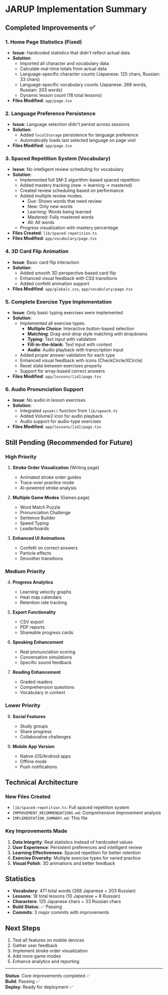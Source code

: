 # JARUP Implementation Summary

## Completed Improvements ✅

### 1. Home Page Statistics (Fixed)
- **Issue**: Hardcoded statistics that didn't reflect actual data
- **Solution**: 
  - Imported all character and vocabulary data
  - Calculate real-time totals from actual data
  - Language-specific character counts (Japanese: 125 chars, Russian: 33 chars)
  - Language-specific vocabulary counts (Japanese: 268 words, Russian: 203 words)
  - Dynamic lesson count (18 total lessons)
- **Files Modified**: `app/page.tsx`

### 2. Language Preference Persistence
- **Issue**: Language selection didn't persist across sessions
- **Solution**: 
  - Added `localStorage` persistence for language preference
  - Automatically loads last selected language on page visit
- **Files Modified**: `app/page.tsx`

### 3. Spaced Repetition System (Vocabulary)
- **Issue**: No intelligent review scheduling for vocabulary
- **Solution**: 
  - Implemented full SM-2 algorithm-based spaced repetition
  - Added mastery tracking (new → learning → mastered)
  - Created review scheduling based on performance
  - Added multiple review modes:
    - Due: Shows words that need review
    - New: Only new words
    - Learning: Words being learned
    - Mastered: Fully mastered words
    - All: All words
  - Progress visualization with mastery percentage
- **Files Created**: `lib/spaced-repetition.ts`
- **Files Modified**: `app/vocabulary/page.tsx`

### 4. 3D Card Flip Animation
- **Issue**: Basic card flip interaction
- **Solution**: 
  - Added smooth 3D perspective-based card flip
  - Enhanced visual feedback with CSS transitions
  - Added confetti animation support
- **Files Modified**: `app/globals.css`, `app/vocabulary/page.tsx`

### 5. Complete Exercise Type Implementation
- **Issue**: Only basic typing exercises were implemented
- **Solution**: 
  - Implemented all exercise types:
    - **Multiple Choice**: Interactive button-based selection
    - **Matching**: Drag-and-drop style matching with dropdowns
    - **Typing**: Text input with validation
    - **Fill-in-the-blank**: Text input with context
    - **Audio**: Audio playback with transcription input
  - Added proper answer validation for each type
  - Enhanced visual feedback with icons (CheckCircle/XCircle)
  - Reset state between exercises properly
  - Support for array-based correct answers
- **Files Modified**: `app/lessons/[id]/page.tsx`

### 6. Audio Pronunciation Support
- **Issue**: No audio in lesson exercises
- **Solution**:
  - Integrated `speak()` function from `lib/speech.ts`
  - Added Volume2 icon for audio playback
  - Audio support for audio-type exercises
- **Files Modified**: `app/lessons/[id]/page.tsx`

## Still Pending (Recommended for Future)

### High Priority
1. **Stroke Order Visualization** (Writing page)
   - Animated stroke order guides
   - Trace-over practice mode
   - AI-powered stroke analysis

2. **Multiple Game Modes** (Games page)
   - Word Match Puzzle
   - Pronunciation Challenge
   - Sentence Builder
   - Speed Typing
   - Leaderboards

3. **Enhanced UI Animations**
   - Confetti on correct answers
   - Particle effects
   - Smoother transitions

### Medium Priority
4. **Progress Analytics**
   - Learning velocity graphs
   - Heat map calendars
   - Retention rate tracking

5. **Export Functionality**
   - CSV export
   - PDF reports
   - Shareable progress cards

6. **Speaking Enhancement**
   - Real pronunciation scoring
   - Conversation simulations
   - Specific sound feedback

7. **Reading Enhancement**
   - Graded readers
   - Comprehension questions
   - Vocabulary in context

### Lower Priority
8. **Social Features**
   - Study groups
   - Share progress
   - Collaborative challenges

9. **Mobile App Version**
   - Native iOS/Android apps
   - Offline mode
   - Push notifications

## Technical Architecture

### New Files Created
- `lib/spaced-repetition.ts`: Full spaced repetition system
- `IMPROVEMENT_RECOMMENDATIONS.md`: Comprehensive improvement analysis
- `IMPLEMENTATION_SUMMARY.md`: This file

### Key Improvements Made
1. **Data Integrity**: Real statistics instead of hardcoded values
2. **User Experience**: Persistent preferences and intelligent review
3. **Learning Effectiveness**: Spaced repetition for better retention
4. **Exercise Diversity**: Multiple exercise types for varied practice
5. **Visual Polish**: 3D animations and better feedback

## Statistics
- **Vocabulary**: 471 total words (268 Japanese + 203 Russian)
- **Lessons**: 18 total lessons (10 Japanese + 8 Russian)
- **Characters**: 125 Japanese chars + 33 Russian chars
- **Build Status**: ✅ Passing
- **Commits**: 3 major commits with improvements

## Next Steps
1. Test all features on mobile devices
2. Gather user feedback
3. Implement stroke order visualization
4. Add more game modes
5. Enhance analytics and reporting

---

**Status**: Core improvements completed ✅  
**Build**: Passing ✅  
**Deploy**: Ready for deployment ✅

